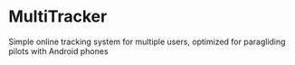 # MultiTracker
Simple online tracking system for multiple users, optimized for paragliding pilots with Android phones
